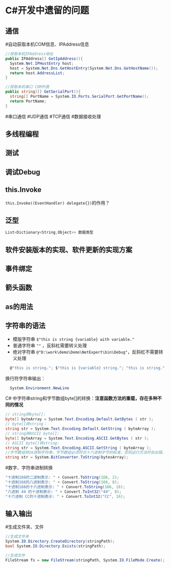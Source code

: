 # C#开发中遗留的问题

## 通信

  #自动获取本机COM信息、IPAddress信息

```C#
//获取本机IPAddress地址
public IPAddress[] GetIpAddress(){
  System.Net.IPHostEntry host;
  host = System.Net.Dns.GetHostEntry(System.Net.Dns.GetHostName());
  return host.AddressList;
}

//获取本机串口 COM列表
public string][] GetSerialPort(){
  string[] PortName = System.IO.Ports.SerialPort.GetPortName();
  return PortName;
}
```

  #串口通信
  #UDP通信
  #TCP通信
  #数据接收处理

## 多线程编程

## 测试

## 调试Debug

## this.Invoke

  `this.Invoke((EventHandler) delegate{})`的作用？

## 泛型

```C#
List<Dictionary<String,Object>> 数据类型
```

## 软件安装版本的实现、软件更新的实现方案

## 事件绑定

## 箭头函数

## as的用法

## 字符串的语法

* 模版字符串 `$"this is string {variable} with variable."`
* 普通字符串 `""` ，反斜杠需要转义处理
* 绝对字符串 `@"D:\work\demo\Demo\NetExpert\bin\Debug"`，反斜杠不需要转义处理

```c#
  @"this is string."; $"this is {variable} string."; "this is string.";
```

  换行符字符串输出：

```c#
  System.Environment.NewLine
```

  C# 中字符串string和字节数组byte[]的转换：**注意函数方法的重载，存在多种不同的情况**

```C#
// string转byte[]:
byte[] byteArray = System.Text.Encoding.Default.GetBytes ( str );
// byte[]转string：
string str = System.Text.Encoding.Default.GetString ( byteArray );
// string转ASCII byte[]:
byte[] byteArray = System.Text.Encoding.ASCII.GetBytes ( str );
// ASCII byte[]转string:
string str = System.Text.Encoding.ASCII.GetString ( byteArray );
//字节数组转16进制字符串，字节数组必须符合十六进制字节的标准，否则运行方法时会出错。
string str = System.BitConverter.ToString(bytesArray);
```

  #数字、字符串进制转换

```C#
"十进制166的二进制表示: " + Convert.ToString(166, 2);
"十进制166的八进制表示: " + Convert.ToString(166, 8);
"十进制166的十六进制表示: " + Convert.ToString(166, 16);
"八进制 44 的十进制表示: " + Convert.ToInt32("44", 8);
"十六进制 CC的十进制表示: " + Convert.ToInt32("CC", 16);
```

## 输入输出

  #生成文件夹、文件

```c#
//生成文件夹
System.IO.Directory.CreateDirectory(stringPath);
bool System.IO.Directory.Exists(stringPath);

//生成文件
FileStream fs = new FileStream(stringPath, System.IO.FileMode.Create);
```